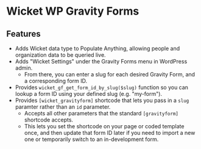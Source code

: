 # Wicket WP Gravity Forms

## Features
* Adds Wicket data type to Populate Anything, allowing people and organization data to be queried live.
* Adds "Wicket Settings" under the Gravity Forms menu in WordPress admin.
  * From there, you can enter a slug for each desired Gravity Form, and a corresponding form ID.
* Provides `wicket_gf_get_form_id_by_slug($slug)` function so you can lookup a form ID using your defined slug (e.g. "my-form").
* Provides `[wicket_gravityform]` shortcode that lets you pass in a `slug` paramter rather than an `id` parameter.
  * Accepts all other parameters that the standard `[gravityform]` shortcode accepts. 
  * This lets you set the shortcode on your page or coded template once, and then update that form ID later if you need to import a new one or temporarily switch to an in-development form.
